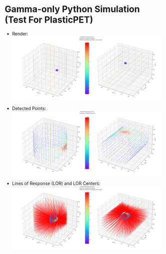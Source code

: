 # Gamma-only Python Simulation (Test For PlasticPET)  

- Render:  
![](renderI.png)  

- Detected Points:  
![](renderI_points.png)  

- Lines of Response (LOR) and LOR Centers:  
![](renderI_centers.png)  